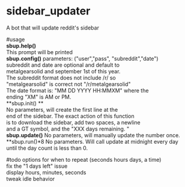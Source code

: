 # sidebar_updater
A bot that will update reddit's sidebar
 
#usage  
**sbup.help()**     
This prompt will be printed  
**sbup.config()**
parameters: ("user","pass", "subreddit","date")  
subreddit and date are optional and default to  
metalgearsolid and september 1st of this year.  
The subreddit format does not include /r/ so  
"metalgearsolid" is correct not "/r/metalgearsolid"  
The date format is: "MM DD YYYY HH:MMXM" where the  
ending "XM" is AM or PM.  
**sbup.init() **    
No parameters, will create the first line at the  
end of the sidebar. The exact action of this function  
is to download the sidebar, add two spaces, a newline  
and a GT symbol, and the "XXX days remaining. "  
**sbup.update()**
No parameters, will manually update the number once.  
**sbup.run()*8
No parameters. Will call update at midnight every day  
until the day count is less than 0.  
                
#todo
options for when to repeat (seconds hours days, a time)  
fix the "1 days left" issue  
display hours, minutes, seconds  
tweak idle behavior   

